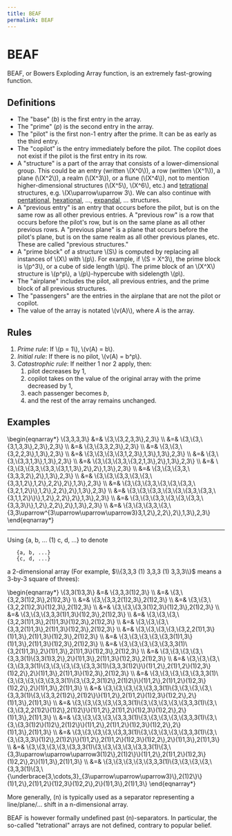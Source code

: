 ```yaml
---
title: BEAF
permalink: BEAF
---
```

# BEAF











BEAF, or Bowers Exploding Array function, is an extremely fast-growing
function.

## Definitions

-   The "base" (*b*) is the first entry in the array.
-   The "prime" (*p*) is the second entry in the array.
-   The "pilot" is the first non-1 entry after the prime. It can be as
    early as the third entry.
-   The "copilot" is the entry immediately before the pilot. The copilot
    does not exist if the pilot is the first entry in its row.
-   A "structure" is a part of the array that consists of a
    lower-dimensional group. This could be an entry (written \\(X^0\\)),
    a row (written \\(X^1\\)), a plane (\\(X^2\\)), a realm (\\(X^3\\)),
    or a flune (\\(X^4\\)), not to mention higher-dimensional structures
    (\\(X^5\\), \\(X^6\\), etc.) and
    <a href="index.php?title=Tetration&amp;action=edit&amp;redlink=1" class="new" title="Tetration (page does not exist)">tetrational</a>
    structures, e.g. \\(X\\uparrow\\uparrow 3\\). We can also continue
    with
    <a href="index.php?title=Pentation&amp;action=edit&amp;redlink=1" class="new" title="Pentation (page does not exist)">pentational</a>,
    <a href="index.php?title=Hexation&amp;action=edit&amp;redlink=1" class="new" title="Hexation (page does not exist)">hexational</a>,
    ...,
    <a href="index.php?title=Expansion&amp;action=edit&amp;redlink=1" class="new" title="Expansion (page does not exist)">expandal</a>,
    ... structures.
-   A "previous entry" is an entry that occurs before the pilot, but is
    on the same row as all other previous entries. A "previous row" is a
    row that occurs before the pilot's row, but is on the same plane as
    all other previous rows. A "previous plane" is a plane that occurs
    before the pilot's plane, but is on the same realm as all other
    previous planes, etc. These are called "previous structures."
-   A "prime block" of a structure \\(S\\) is computed by replacing all
    instances of \\(X\\) with \\(p\\). For example, if \\(S = X^3\\),
    the prime block is \\(p^3\\), or a cube of side length \\(p\\). The
    prime block of an \\(X^X\\) structure is \\(p^p\\), a
    \\(p\\)-hypercube with sidelength \\(p\\).
-   The "airplane" includes the pilot, all previous entries, and the
    prime block of all previous structures.
-   The "passengers" are the entries in the airplane that are not the
    pilot or copilot.
-   The value of the array is notated \\(v(A)\\), where *A* is the
    array.

## Rules

1.  *Prime rule*: If \\(p = 1\\), \\(v(A) = b\\).
2.  *Initial rule*: If there is no pilot, \\(v(A) = b^p\\).
3.  *Catastrophic rule*: If neither 1 nor 2 apply, then:
    1.  pilot decreases by 1,
    2.  copilot takes on the value of the original array with the prime
        decreased by 1,
    3.  each passenger becomes *b*,
    4.  and the rest of the array remains unchanged.

## Examples

\\begin{eqnarray\*} \\{3,3,3,3\\} &=& \\{3,\\{3,2,3,3\\},2,3\\} \\\\ &=&
\\{3,\\{3,\\{3,1,3,3\\},2,3\\},2,3\\} \\\\ &=& \\{3,\\{3,3,2,3\\},2,3\\}
\\\\ &=& \\{3,\\{3,\\{3,2,2,3\\},1,3\\},2,3\\} \\\\ &=&
\\{3,\\{3,\\{3,\\{3,1,2,3\\},1,3\\},1,3\\},2,3\\} \\\\ &=&
\\{3,\\{3,\\{3,3,1,3\\},1,3\\},2,3\\} \\\\ &=&
\\{3,\\{3,\\{3,3,\\{3,2,1,3\\},2\\},1,3\\},2,3\\} \\\\ &=&
\\{3,\\{3,\\{3,3,\\{3,3,\\{3,1,1,3\\},2\\},2\\},1,3\\},2,3\\} \\\\ &=&
\\{3,\\{3,\\{3,3,\\{3,3,3,2\\},2\\},1,3\\},2,3\\} \\\\ &=&
\\{3,\\{3,\\{3,3,\\{3,\\{3,\\{3,3,1,2\\},1,2\\},2,2\\},2\\},1,3\\},2,3\\}
\\\\ &=&
\\{3,\\{3,\\{3,3,\\{3,\\{3,\\{3,3,\\{3,2,1,2\\}\\},1,2\\},2,2\\},2\\},1,3\\},2,3\\}
\\\\ &=&
\\{3,\\{3,\\{3,3,\\{3,\\{3,\\{3,3,\\{3,3,\\{3,1,1,2\\}\\}\\},1,2\\},2,2\\},2\\},1,3\\},2,3\\}
\\\\ &=&
\\{3,\\{3,\\{3,3,\\{3,\\{3,\\{3,3,\\{3,3,3\\}\\},1,2\\},2,2\\},2\\},1,3\\},2,3\\}
\\\\ &=&
\\{3,\\{3,\\{3,3,\\{3,\\{3,3\\uparrow^{3\\uparrow\\uparrow\\uparrow3}3,1,2\\},2,2\\},2\\},1,3\\},2,3\\}
\\end{eqnarray\*}

------------------------------------------------------------------------

Using {a, b, ... (1) c, d, ...} to denote

       {a, b, ...}
       {c, d, ...}

a 2-dimensional array (For example, $\\{3,3,3 (1) 3,3,3 (1) 3,3,3\\}$
means a 3-by-3 square of threes):

\\begin{eqnarray\*} \\{3,3(1)3,3\\} &=& \\{3,3,3(1)2,3\\} \\\\ &=&
\\{3,\\{3,2,3(1)2,3\\},2(1)2,3\\} \\\\ &=&
\\{3,\\{3,3,2(1)2,3\\},2(1)2,3\\} \\\\ &=&
\\{3,\\{3,\\{3,2,2(1)2,3\\}(1)2,3\\},2(1)2,3\\} \\\\ &=&
\\{3,\\{3,\\{3,3(1)2,3\\}(1)2,3\\},2(1)2,3\\} \\\\ &=&
\\{3,\\{3,\\{3,3,3(1)1,3\\}(1)2,3\\},2(1)2,3\\} \\\\ &=&
\\{3,\\{3,\\{3,\\{3,2,3(1)1,3\\},2(1)1,3\\}(1)2,3\\},2(1)2,3\\} \\\\ &=&
\\{3,\\{3,\\{3,\\{3,3,2(1)1,3\\},2(1)1,3\\}(1)2,3\\},2(1)2,3\\} \\\\ &=&
\\{3,\\{3,\\{3,\\{3,\\{3,2,2(1)1,3\\}(1)1,3\\},2(1)1,3\\}(1)2,3\\},2(1)2,3\\}
\\\\ &=&
\\{3,\\{3,\\{3,\\{3,\\{3,3(1)1,3\\}(1)1,3\\},2(1)1,3\\}(1)2,3\\},2(1)2,3\\}
\\\\ &=&
\\{3,\\{3,\\{3,\\{3,\\{3,3,3(1)\\{3,2(1)1,3\\},2\\}(1)1,3\\},2(1)1,3\\}(1)2,3\\},2(1)2,3\\}
\\\\ &=&
\\{3,\\{3,\\{3,\\{3,\\{3,3,3(1)\\{3,3(1)3,2\\},2\\}(1)1,3\\},2(1)1,3\\}(1)2,3\\},2(1)2,3\\}
\\\\ &=&
\\{3,\\{3,\\{3,\\{3,\\{3,3,3(1)\\{3,\\{3,\\{3,\\{3,\\{3,3,3(1)\\{3,3,3(1)2\\}\\}(1)1,2\\},2(1)1,2\\}(1)2,3\\}(1)2,2\\},2\\}(1)1,3\\},2(1)1,3\\}(1)2,3\\},2(1)2,3\\}
\\\\ &=&
\\{3,\\{3,\\{3,\\{3,\\{3,3,3(1)\\{3,\\{3,\\{3,\\{3,\\{3,3,3(1)\\{3,\\{3,2,3(1)2\\},2(1)2\\}\\}(1)1,2\\},2(1)1,2\\}(1)2,3\\}(1)2,2\\},2\\}(1)1,3\\},2(1)1,3\\}
\\\\ &=&
\\{3,\\{3,\\{3,\\{3,\\{3,3,3(1)\\{3,\\{3,\\{3,\\{3,\\{3,3,3(1)\\{3,\\{3,3,2(1)2\\},2(1)2\\}\\}(1)1,2\\},2(1)1,2\\}(1)2,3\\}(1)2,2\\},2\\}(1)1,3\\},2(1)1,3\\}
\\\\ &=&
\\{3,\\{3,\\{3,\\{3,\\{3,3,3(1)\\{3,\\{3,\\{3,\\{3,\\{3,3,3(1)\\{3,\\{3,\\{3,2,2(1)2\\}(1)2\\},2(1)2\\}\\}(1)1,2\\},2(1)1,2\\}(1)2,3\\}(1)2,2\\},2\\}(1)1,3\\},2(1)1,3\\}
\\\\ &=&
\\{3,\\{3,\\{3,\\{3,\\{3,3,3(1)\\{3,\\{3,\\{3,\\{3,\\{3,3,3(1)\\{3,\\{3,\\{3,3(1)2\\}(1)2\\},2(1)2\\}\\}(1)1,2\\},2(1)1,2\\}(1)2,3\\}(1)2,2\\},2\\}(1)1,3\\},2(1)1,3\\}
\\\\ &=&
\\{3,\\{3,\\{3,\\{3,\\{3,3,3(1)\\{3,\\{3,\\{3,\\{3,\\{3,3,3(1)\\{3,\\{3,\\{3,3,3\\}(1)2\\},2(1)2\\}\\}(1)1,2\\},2(1)1,2\\}(1)2,3\\}(1)2,2\\},2\\}(1)1,3\\},2(1)1,3\\}
\\\\ &=&
\\{3,\\{3,\\{3,\\{3,\\{3,3,3(1)\\{3,\\{3,\\{3,\\{3,\\{3,3,3(1)\\{3,\\{3,3\\uparrow\\uparrow\\uparrow3(1)2\\},2(1)2\\}\\}(1)1,2\\},2(1)1,2\\}(1)2,3\\}(1)2,2\\},2\\}(1)1,3\\},2(1)1,3\\}
\\\\ &=&
\\{3,\\{3,\\{3,\\{3,\\{3,3,3(1)\\{3,\\{3,\\{3,\\{3,\\{3,3,3(1)\\{3,\\{\\underbrace{3,\\cdots,3}\_{3\\uparrow\\uparrow\\uparrow3}\\},2(1)2\\}\\}(1)1,2\\},2(1)1,2\\}(1)2,3\\}(1)2,2\\},2\\}(1)1,3\\},2(1)1,3\\}
\\end{eqnarray\*}

More generally, (n) is typically used as a separator representing a
line/plane/... shift in a n-dimensional array.

BEAF is however formally undefined past (n)-separators. In particular,
the so-called "tetrational" arrays are not defined, contrary to popular
belief.


